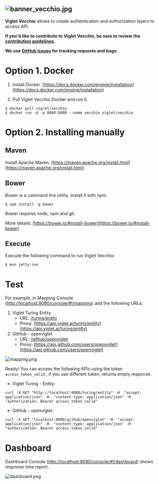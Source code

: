 ![banner_vecchio.jpg](https://openviglet.github.io/vecchio/img/banner_vecchio.jpg)
------
**Viglet Vecchio** allows to create authentication and authorization layers to access API.

**If you'd like to contribute to Viglet Vecchio, be sure to review the [contribution
guidelines](CONTRIBUTING.md).**

**We use [GitHub issues](https://github.com/openviglet/vecchio/issues) for
tracking requests and bugs.**

# Option 1. Docker
1. Install Docker. [https://docs.docker.com/engine/installation](https://docs.docker.com/engine/installation)


2. Pull Viglet Vecchio Docker and run it.

```shell
$ docker pull viglet/vecchio
$ docker run -d -p 8080:8080 --name vecchio viglet/vecchio
```

# Option 2. Installing manually 

## Maven
Install Apache Maven. [https://maven.apache.org/install.html](https://maven.apache.org/install.html)

## Bower
Bower is a command line utility. Install it with npm.

```shell
$ npm install -g bower
```

Bower requires node, npm and git.

More details: [https://bower.io/#install-bower](https://bower.io/#install-bower)

## Execute

Execute the following command to run Viglet Vecchio:

```shell
$ mvn jetty:run
```

# Test
For example, in Mapping Console ([http://localhost:8080/console/#!/mapping](http://localhost:8080/console/#!/mapping)) add the following URLs:

1. Viglet Turing Entity
	- URL: [/turing/entity](http://localhost:8080/turing/entity)
	- Proxy: [https://api.viglet.ai/turing/entity](https://api.viglet.ai/turing/entity)
2. GitHub - openviglet
	- URL: [/github/openviglet](http://localhost:8080/github/openviglet)
	- Proxy: [https://api.github.com/users/openviglet](https://api.github.com/users/openviglet)

![mapping.png](https://openviglet.github.io/vecchio/img/mapping.png)

Ready! You can access the following APIs using the token `access_token_valid` , if you use different token, returns empty response.

* Viglet Turing - Entity:

```shell
curl -X GET "http://localhost:8080/turing/entity" -H  "accept: application/json" -H  "content-type: application/json" -H  "authorization: Bearer access_token_valid"
```

* GitHub - openviglet:

```shell
curl -X GET "localhost:8080/github/openviglet" -H  "accept: application/json" -H  "content-type: application/json" -H  "authorization: Bearer access_token_valid"
```

# Dashboard

Dashboard Console ([http://localhost:8080/console/#!/dashboard](http://localhost:8080/console/#!/dashboard)) shows response time report.

![dashboard.png](https://openviglet.github.io/vecchio/img/dashboard.png)